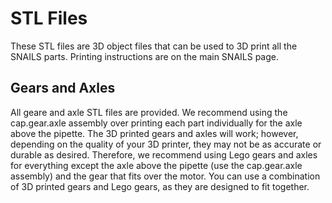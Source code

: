 # STL Files

These STL files are 3D object files that can be used to 3D print all the SNAILS parts. Printing instructions are on the main SNAILS page.

## Gears and Axles
All geare and axle STL files are provided. We recommend using the cap.gear.axle assembly over printing each part individually for the axle above the pipette. The 3D printed gears and axles will work; however, depending on the quality of your 3D printer, they may not be as accurate or durable as desired. Therefore, we recommend using Lego gears and axles for everything except the axle above the pipette (use the cap.gear.axle assembly) and the gear that fits over the motor. You can use a combination of 3D printed gears and Lego gears, as they are designed to fit together.

